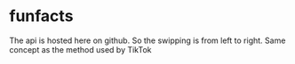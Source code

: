 # funfacts

The api is hosted here on github. So the swipping is from left to right. Same concept as the method used by TikTok
